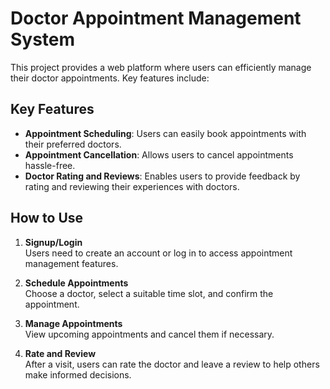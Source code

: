 # Doctor Appointment Management System

This project provides a web platform where users can efficiently manage their doctor appointments. Key features include:

## Key Features
- **Appointment Scheduling**: Users can easily book appointments with their preferred doctors.
- **Appointment Cancellation**: Allows users to cancel appointments hassle-free.
- **Doctor Rating and Reviews**: Enables users to provide feedback by rating and reviewing their experiences with doctors.

## How to Use

1. **Signup/Login**  
   Users need to create an account or log in to access appointment management features.

2. **Schedule Appointments**  
   Choose a doctor, select a suitable time slot, and confirm the appointment.

3. **Manage Appointments**  
   View upcoming appointments and cancel them if necessary.

4. **Rate and Review**  
   After a visit, users can rate the doctor and leave a review to help others make informed decisions.
